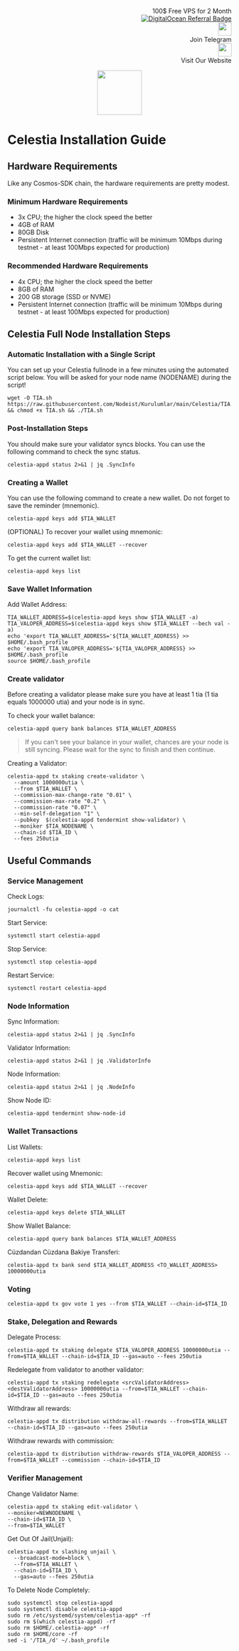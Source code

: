 <p style="font-size:14px" align="right">
 100$ Free VPS for 2 Month <br>
 <a target="_blank" href="https://www.digitalocean.com/?refcode=410c988c8b3e&utm_campaign=Referral_Invite&utm_medium=Referral_Program&utm_source=badge"><img src="https://web-platforms.sfo2.cdn.digitaloceanspaces.com/WWW/Badge%201.svg" alt="DigitalOcean Referral Badge" /></a></br>
 <a href="https://t.me/nodeistt" target="_blank"><img src="https://github.com/Nodeist/Testnet_Kurulumlar/blob/fee87fe32609c1704206721b9fb16e4c5de75a96/telegramlogo.png" width="30"/></a><br>Join Telegram<br>
<a href="https://nodeist.site/" target="_blank"><img src="https://raw.githubusercontent.com/Nodeist/Testnet_Kurulumlar/main/logo.png" width="30"/></a><br> Visit Our Website
</p>



<p align="center">
  <img height="100" src="https://i.hizliresim.com/5oh0erz.png">
</p>

# Celestia Installation Guide
## Hardware Requirements
Like any Cosmos-SDK chain, the hardware requirements are pretty modest.

### Minimum Hardware Requirements
  - 3x CPU; the higher the clock speed the better
  - 4GB of RAM
  - 80GB Disk
  - Persistent Internet connection (traffic will be minimum 10Mbps during testnet - at least 100Mbps expected for production)

### Recommended Hardware Requirements
  - 4x CPU; the higher the clock speed the better
  - 8GB of RAM
  - 200 GB storage (SSD or NVME)
  - Persistent Internet connection (traffic will be minimum 10Mbps during testnet - at least 100Mbps expected for production)

## Celestia Full Node Installation Steps
### Automatic Installation with a Single Script
You can set up your Celestia fullnode in a few minutes using the automated script below.
You will be asked for your node name (NODENAME) during the script!

```
wget -O TIA.sh https://raw.githubusercontent.com/Nodeist/Kurulumlar/main/Celestia/TIA && chmod +x TIA.sh && ./TIA.sh
```

### Post-Installation Steps

You should make sure your validator syncs blocks.
You can use the following command to check the sync status.
```
celestia-appd status 2>&1 | jq .SyncInfo
```

### Creating a Wallet
You can use the following command to create a new wallet. Do not forget to save the reminder (mnemonic).
```
celestia-appd keys add $TIA_WALLET
```

(OPTIONAL) To recover your wallet using mnemonic:
```
celestia-appd keys add $TIA_WALLET --recover
```

To get the current wallet list:
```
celestia-appd keys list
```

### Save Wallet Information
Add Wallet Address:
```
TIA_WALLET_ADDRESS=$(celestia-appd keys show $TIA_WALLET -a)
TIA_VALOPER_ADDRESS=$(celestia-appd keys show $TIA_WALLET --bech val -a)
echo 'export TIA_WALLET_ADDRESS='${TIA_WALLET_ADDRESS} >> $HOME/.bash_profile
echo 'export TIA_VALOPER_ADDRESS='${TIA_VALOPER_ADDRESS} >> $HOME/.bash_profile
source $HOME/.bash_profile
```


### Create validator
Before creating a validator please make sure you have at least 1 tia (1 tia equals 1000000 utia) and your node is in sync.

To check your wallet balance:
```
celestia-appd query bank balances $TIA_WALLET_ADDRESS
```
> If you can't see your balance in your wallet, chances are your node is still syncing. Please wait for the sync to finish and then continue.

Creating a Validator:
```
celestia-appd tx staking create-validator \
  --amount 1000000utia \
  --from $TIA_WALLET \
  --commission-max-change-rate "0.01" \
  --commission-max-rate "0.2" \
  --commission-rate "0.07" \
  --min-self-delegation "1" \
  --pubkey  $(celestia-appd tendermint show-validator) \
  --moniker $TIA_NODENAME \
  --chain-id $TIA_ID \
  --fees 250utia
```



## Useful Commands
### Service Management
Check Logs:
```
journalctl -fu celestia-appd -o cat
```

Start Service:
```
systemctl start celestia-appd
```

Stop Service:
```
systemctl stop celestia-appd
```

Restart Service:
```
systemctl restart celestia-appd
```

### Node Information
Sync Information:
```
celestia-appd status 2>&1 | jq .SyncInfo
```

Validator Information:
```
celestia-appd status 2>&1 | jq .ValidatorInfo
```

Node Information:
```
celestia-appd status 2>&1 | jq .NodeInfo
```

Show Node ID:
```
celestia-appd tendermint show-node-id
```

### Wallet Transactions
List Wallets:
```
celestia-appd keys list
```

Recover wallet using Mnemonic:
```
celestia-appd keys add $TIA_WALLET --recover
```

Wallet Delete:
```
celestia-appd keys delete $TIA_WALLET
```

Show Wallet Balance:
```
celestia-appd query bank balances $TIA_WALLET_ADDRESS
```

Cüzdandan Cüzdana Bakiye Transferi:
```
celestia-appd tx bank send $TIA_WALLET_ADDRESS <TO_WALLET_ADDRESS> 10000000utia
```

### Voting
```
celestia-appd tx gov vote 1 yes --from $TIA_WALLET --chain-id=$TIA_ID
```

### Stake, Delegation and Rewards
Delegate Process:
```
celestia-appd tx staking delegate $TIA_VALOPER_ADDRESS 10000000utia --from=$TIA_WALLET --chain-id=$TIA_ID --gas=auto --fees 250utia
```

Redelegate from validator to another validator:
```
celestia-appd tx staking redelegate <srcValidatorAddress> <destValidatorAddress> 10000000utia --from=$TIA_WALLET --chain-id=$TIA_ID --gas=auto --fees 250utia
```

Withdraw all rewards:
```
celestia-appd tx distribution withdraw-all-rewards --from=$TIA_WALLET --chain-id=$TIA_ID --gas=auto --fees 250utia
```

Withdraw rewards with commission:
```
celestia-appd tx distribution withdraw-rewards $TIA_VALOPER_ADDRESS --from=$TIA_WALLET --commission --chain-id=$TIA_ID
```

### Verifier Management
Change Validator Name:
```
celestia-appd tx staking edit-validator \
--moniker=NEWNODENAME \
--chain-id=$TIA_ID \
--from=$TIA_WALLET
```

Get Out Of Jail(Unjail): 
```
celestia-appd tx slashing unjail \
  --broadcast-mode=block \
  --from=$TIA_WALLET \
  --chain-id=$TIA_ID \
  --gas=auto --fees 250utia
```

To Delete Node Completely:
```
sudo systemctl stop celestia-appd
sudo systemctl disable celestia-appd
sudo rm /etc/systemd/system/celestia-app* -rf
sudo rm $(which celestia-appd) -rf
sudo rm $HOME/.celestia-app* -rf
sudo rm $HOME/core -rf
sed -i '/TIA_/d' ~/.bash_profile
```
